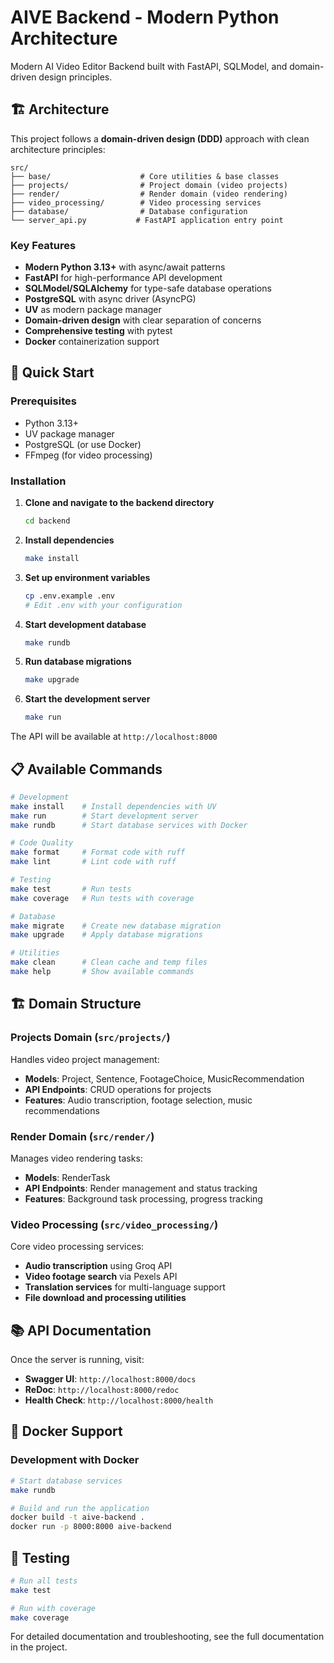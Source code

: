 # AIVE Backend - Modern Python Architecture

Modern AI Video Editor Backend built with FastAPI, SQLModel, and domain-driven design principles.

## 🏗️ Architecture

This project follows a **domain-driven design (DDD)** approach with clean architecture principles:

```
src/
├── base/                    # Core utilities & base classes
├── projects/                # Project domain (video projects)
├── render/                  # Render domain (video rendering)
├── video_processing/        # Video processing services
├── database/                # Database configuration
└── server_api.py           # FastAPI application entry point
```

### Key Features

- **Modern Python 3.13+** with async/await patterns
- **FastAPI** for high-performance API development
- **SQLModel/SQLAlchemy** for type-safe database operations
- **PostgreSQL** with async driver (AsyncPG)
- **UV** as modern package manager
- **Domain-driven design** with clear separation of concerns
- **Comprehensive testing** with pytest
- **Docker** containerization support

## 🚀 Quick Start

### Prerequisites

- Python 3.13+
- UV package manager
- PostgreSQL (or use Docker)
- FFmpeg (for video processing)

### Installation

1. **Clone and navigate to the backend directory**
   ```bash
   cd backend
   ```

2. **Install dependencies**
   ```bash
   make install
   ```

3. **Set up environment variables**
   ```bash
   cp .env.example .env
   # Edit .env with your configuration
   ```

4. **Start development database**
   ```bash
   make rundb
   ```

5. **Run database migrations**
   ```bash
   make upgrade
   ```

6. **Start the development server**
   ```bash
   make run
   ```

The API will be available at `http://localhost:8000`

## 📋 Available Commands

```bash
# Development
make install    # Install dependencies with UV
make run        # Start development server
make rundb      # Start database services with Docker

# Code Quality
make format     # Format code with ruff
make lint       # Lint code with ruff

# Testing
make test       # Run tests
make coverage   # Run tests with coverage

# Database
make migrate    # Create new database migration
make upgrade    # Apply database migrations

# Utilities
make clean      # Clean cache and temp files
make help       # Show available commands
```

## 🏗️ Domain Structure

### Projects Domain (`src/projects/`)
Handles video project management:
- **Models**: Project, Sentence, FootageChoice, MusicRecommendation
- **API Endpoints**: CRUD operations for projects
- **Features**: Audio transcription, footage selection, music recommendations

### Render Domain (`src/render/`)
Manages video rendering tasks:
- **Models**: RenderTask
- **API Endpoints**: Render management and status tracking
- **Features**: Background task processing, progress tracking

### Video Processing (`src/video_processing/`)
Core video processing services:
- **Audio transcription** using Groq API
- **Video footage search** via Pexels API
- **Translation services** for multi-language support
- **File download and processing utilities**

## 📚 API Documentation

Once the server is running, visit:

- **Swagger UI**: `http://localhost:8000/docs`
- **ReDoc**: `http://localhost:8000/redoc`
- **Health Check**: `http://localhost:8000/health`

## 🐳 Docker Support

### Development with Docker

```bash
# Start database services
make rundb

# Build and run the application
docker build -t aive-backend .
docker run -p 8000:8000 aive-backend
```

## 🧪 Testing

```bash
# Run all tests
make test

# Run with coverage
make coverage
```

For detailed documentation and troubleshooting, see the full documentation in the project.